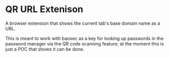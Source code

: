 # QR URL Extenison

A browser extension that shows the current tab's base domain name as a URL.

This is meant to work with baosec as a key for looking up passwords in the password manager via the QR code scanning feature; at the moment this is just a POC that shows it can be done.


